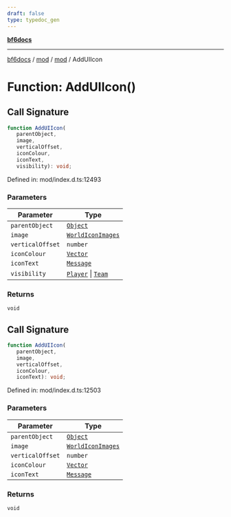 ```yaml
---
draft: false
type: typedoc_gen
---
```


[**bf6docs**](../../../_index.md)

***

[bf6docs](../../../_index.md) / [mod](../../_index.md) / [mod](../_index.md) / AddUIIcon

# Function: AddUIIcon()

## Call Signature

```ts
function AddUIIcon(
   parentObject, 
   image, 
   verticalOffset, 
   iconColour, 
   iconText, 
   visibility): void;
```

Defined in: mod/index.d.ts:12493

### Parameters

| Parameter | Type |
| ------ | ------ |
| `parentObject` | [`Object`](../Object/_index.md) |
| `image` | [`WorldIconImages`](../WorldIconImages/_index.md) |
| `verticalOffset` | `number` |
| `iconColour` | [`Vector`](../Vector/_index.md) |
| `iconText` | [`Message`](../Message/_index.md) |
| `visibility` | [`Player`](../Player/_index.md) \| [`Team`](../Team/_index.md) |

### Returns

`void`

## Call Signature

```ts
function AddUIIcon(
   parentObject, 
   image, 
   verticalOffset, 
   iconColour, 
   iconText): void;
```

Defined in: mod/index.d.ts:12503

### Parameters

| Parameter | Type |
| ------ | ------ |
| `parentObject` | [`Object`](../Object/_index.md) |
| `image` | [`WorldIconImages`](../WorldIconImages/_index.md) |
| `verticalOffset` | `number` |
| `iconColour` | [`Vector`](../Vector/_index.md) |
| `iconText` | [`Message`](../Message/_index.md) |

### Returns

`void`
